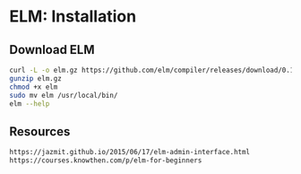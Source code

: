 # ELM: Installation
## Download ELM
```sh
curl -L -o elm.gz https://github.com/elm/compiler/releases/download/0.19.1/binary-for-linux-64-bit.gz
gunzip elm.gz
chmod +x elm
sudo mv elm /usr/local/bin/
elm --help
```
## Resources
```html
https://jazmit.github.io/2015/06/17/elm-admin-interface.html
https://courses.knowthen.com/p/elm-for-beginners
```
